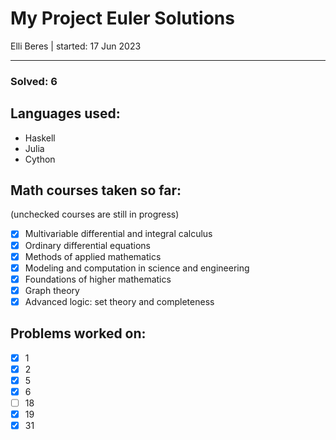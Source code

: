 # My Project Euler Solutions

Elli Beres | 
started: 17 Jun 2023

---

### Solved: 6

## Languages used:

- Haskell
- Julia
- Cython

## Math courses taken so far:

(unchecked courses are still in progress)

- [x] Multivariable differential and integral calculus
- [x] Ordinary differential equations
- [x] Methods of applied mathematics
- [x] Modeling and computation in science and engineering
- [x] Foundations of higher mathematics
- [x] Graph theory
- [x] Advanced logic: set theory and completeness

## Problems worked on:

- [x] 1
- [x] 2
- [x] 5
- [x] 6
- [ ] 18
- [x] 19
- [x] 31
